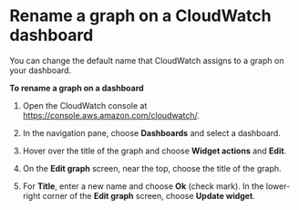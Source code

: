 # Rename a graph on a CloudWatch dashboard<a name="rename_graph_dashboard"></a>

You can change the default name that CloudWatch assigns to a graph on your dashboard\.

**To rename a graph on a dashboard**

1. Open the CloudWatch console at [https://console\.aws\.amazon\.com/cloudwatch/](https://console.aws.amazon.com/cloudwatch/)\.

1. In the navigation pane, choose **Dashboards** and select a dashboard\.

1. Hover over the title of the graph and choose **Widget actions** and **Edit**\.

1. On the **Edit graph** screen, near the top, choose the title of the graph\.

1. For **Title**, enter a new name and choose **Ok** \(check mark\)\. In the lower\-right corner of the **Edit graph** screen, choose **Update widget**\.